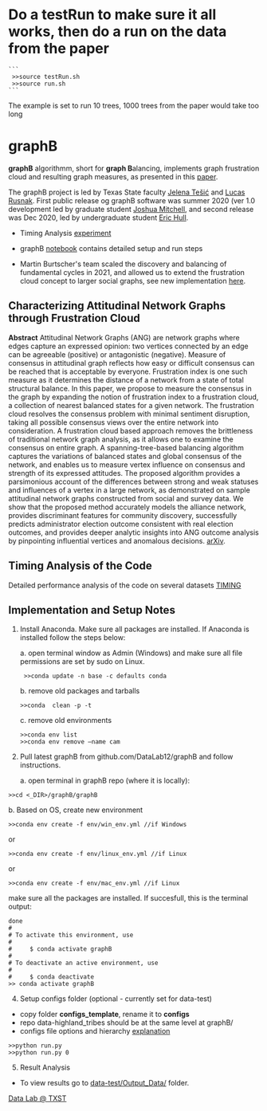 #  Do a testRun to make sure it all works, then do a run on the data from the paper 
	```
     >>source testRun.sh
     >>source run.sh 	 
	```
   The example is set to run 10 trees, 1000 trees from the paper would take too long 

# graphB 

**graphB** algorithmm, short for **graph B**alancing, implements graph frustration cloud and resulting graph measures, as presented in this [paper](https://arxiv.org/abs/2009.07776).  

The graphB project is led by  Texas State faculty [Jelena Tešić](jtesic.github.io) and [Lucas Rusnak](https://www.math.txstate.edu/about/people/faculty/rusnak.html). First public release og graphB software was summer 2020 (ver 1.0 development led by graduate student [Joshua Mitchell](https://lelon.io/), and second release was Dec 2020, led by undergraduate student [Eric Hull](https://github.com/hullo-eric).  
* Timing Analysis [experiment](graphB/TIMING.md)
* graphB [notebook](graphB/GRAPHB.md) contains detailed setup and run steps 

* Martin Burtscher's team scaled the discovery and balancing of fundamental cycles in 2021, and allowed us to extend the frustration cloud concept to larger social graphs, see new implementation [here](https://userweb.cs.txstate.edu/~burtscher/research/graphB/).


## Characterizing Attitudinal Network Graphs through Frustration Cloud


**Abstract** Attitudinal Network Graphs (ANG) are network graphs where edges capture an expressed opinion: two vertices connected by an edge can be agreeable (positive) or antagonistic (negative). Measure of consensus in attitudinal graph reflects how easy or difficult consensus can be reached that is acceptable by everyone. Frustration index is one such measure as it determines the distance of a network from a state of total structural balance. In this paper, we propose to measure the consensus in the graph by expanding the notion of frustration index to a frustration cloud, a collection of nearest balanced states for a given network. The frustration cloud resolves the consensus problem with minimal sentiment disruption, taking all possible consensus views over the entire network into consideration. A frustration cloud based approach removes the brittleness of traditional network graph analysis, as it allows one to examine the consensus on entire graph. A spanning-tree-based balancing algorithm captures the variations of balanced states and global consensus of the network, and enables us to measure vertex influence on consensus and strength of its expressed attitudes. The proposed algorithm provides a parsimonious account of the differences between strong and weak statuses and influences of a vertex in a large network, as demonstrated on sample attitudinal network graphs constructed from social and survey data. We show that the proposed method accurately models the alliance network, provides discriminant features for community discovery, successfully predicts administrator election outcome consistent with real election outcomes, and provides deeper analytic insights into ANG outcome analysis by pinpointing influential vertices and anomalous decisions.  [arXiv](https://arxiv.org/abs/2009.07776).


## Timing Analysis of the Code

Detailed performance analysis of the code on several datasets [TIMING](TIMING.md)

## Implementation and Setup Notes 

1. Install Anaconda. Make sure all packages are installed.  If Anaconda is installed follow the steps below: 

    a. open terminal window as Admin (Windows) and make sure all file permissions are set by sudo on Linux.
	```
     >>conda update -n base -c defaults conda 
	```
    b. remove old packages and tarballs
	```
    >>conda  clean -p -t
	```
    c. remove old environments
	```
    >>conda env list
    >>conda env remove –name cam 
	```

2. Pull latest graphB from github.com/DataLab12/graphB and follow instructions. 

   a. open terminal in graphB repo (where it is locally):
```
>>cd <_DIR>/graphB/graphB
```
   b. Based on OS, create new environment 
```
>>conda env create -f env/win_env.yml //if Windows
```
or 
```
>>conda env create -f env/linux_env.yml //if Linux
```
or 
```
>>conda env create -f env/mac_env.yml //if Linux
```
make sure all the packages are installed. If succesfull, this is the terminal output:
```
done
#
# To activate this environment, use
#
#     $ conda activate graphB
#
# To deactivate an active environment, use
#
#     $ conda deactivate
>> conda activate graphB
```
   
4. Setup configs folder (optional - currently set for data-test)
* copy folder **configs_template**, rename it to **configs** 
* repo data-highland_tribes should be at the same level at graphB/
* configs file options and hierarchy [explanation](configs_template/README.md)
```
>>python run.py
>>python run.py 0
```
5. Result Analysis 
* To view results go to [data-test/Output_Data/](data-test/Output_Data/) folder. 

[Data Lab @ TXST](DataLab12.github.io)
